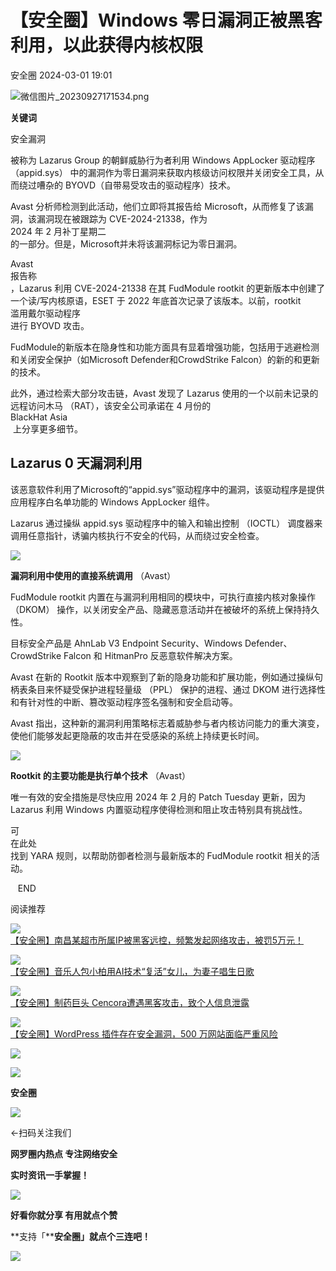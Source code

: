 #  【安全圈】Windows 零日漏洞正被黑客利用，以此获得内核权限   
 安全圈   2024-03-01 19:01  
  
![](https://mmbiz.qpic.cn/sz_mmbiz_png/aBHpjnrGylgOvEXHviaXu1fO2nLov9bZ055v7s8F6w1DD1I0bx2h3zaOx0Mibd5CngBwwj2nTeEbupw7xpBsx27Q/640?wx_fmt=png&from=appmsg "微信图片_20230927171534.png")  
  
  
**关键词**  
  
  
  
安全漏洞  
  
  
被称为 Lazarus Group 的朝鲜威胁行为者利用 Windows AppLocker 驱动程序 （appid.sys） 中的漏洞作为零日漏洞来获取内核级访问权限并关闭安全工具，从而绕过嘈杂的 BYOVD（自带易受攻击的驱动程序）技术。  
  
Avast 分析师检测到此活动，他们立即将其报告给 Microsoft，从而修复了该漏洞，该漏洞现在被跟踪为 CVE-2024-21338，作为   
2024 年 2 月补丁星期二  
的一部分。但是，Microsoft并未将该漏洞标记为零日漏洞。  
  
Avast   
报告称  
，Lazarus 利用 CVE-2024-21338 在其 FudModule rootkit 的更新版本中创建了一个读/写内核原语，ESET 于 2022 年底首次记录了该版本。以前，rootkit   
滥用戴尔驱动程序  
进行 BYOVD 攻击。  
  
FudModule的新版本在隐身性和功能方面具有显着增强功能，包括用于逃避检测和关闭安全保护（如Microsoft Defender和CrowdStrike Falcon）的新的和更新的技术。  
  
此外，通过检索大部分攻击链，Avast 发现了 Lazarus 使用的一个以前未记录的远程访问木马 （RAT），该安全公司承诺在 4 月份的   
BlackHat Asia  
 上分享更多细节。  
## Lazarus 0 天漏洞利用  
  
该恶意软件利用了Microsoft的“appid.sys”驱动程序中的漏洞，该驱动程序是提供应用程序白名单功能的 Windows AppLocker 组件。  
  
Lazarus 通过操纵 appid.sys 驱动程序中的输入和输出控制 （IOCTL） 调度器来调用任意指针，诱骗内核执行不安全的代码，从而绕过安全检查。  
  
![](https://mmbiz.qpic.cn/sz_mmbiz_png/aBHpjnrGyljSE8yiak6JHIoRcXTQldm1X8iaYyD0u0wYbeHh5DVLD6xTPORa5ua1OwvDQVrwQe0m2zsnyEibXA7Lg/640?wx_fmt=png&from=appmsg "")  
  
**漏洞利用中使用的直接系统调用** （Avast）  
  
FudModule rootkit 内置在与漏洞利用相同的模块中，可执行直接内核对象操作 （DKOM） 操作，以关闭安全产品、隐藏恶意活动并在被破坏的系统上保持持久性。  
  
目标安全产品是 AhnLab V3 Endpoint Security、Windows Defender、CrowdStrike Falcon 和 HitmanPro 反恶意软件解决方案。  
  
Avast 在新的 Rootkit 版本中观察到了新的隐身功能和扩展功能，例如通过操纵句柄表条目来怀疑受保护进程轻量级 （PPL） 保护的进程、通过 DKOM 进行选择性和有针对性的中断、篡改驱动程序签名强制和安全启动等。  
  
Avast 指出，这种新的漏洞利用策略标志着威胁参与者内核访问能力的重大演变，使他们能够发起更隐蔽的攻击并在受感染的系统上持续更长时间。  
  
![](https://mmbiz.qpic.cn/sz_mmbiz_png/aBHpjnrGyljSE8yiak6JHIoRcXTQldm1Xic579tJr8AVMk8PVOUiaZywG7qafEeibcFYBJdKYiamC5ib5HqAl8o5BW2A/640?wx_fmt=png&from=appmsg "")  
  
**Rootkit 的主要功能是执行单个技术** （Avast）  
  
唯一有效的安全措施是尽快应用 2024 年 2 月的 Patch Tuesday 更新，因为 Lazarus 利用 Windows 内置驱动程序使得检测和阻止攻击特别具有挑战性。  
  
可  
在此处  
找到 YARA 规则，以帮助防御者检测与最新版本的 FudModule rootkit 相关的活动。  
  
  
  
  
   END    
  
  
阅读推荐  
  
  
![](https://mmbiz.qpic.cn/sz_mmbiz_jpg/aBHpjnrGyljSE8yiak6JHIoRcXTQldm1XrTuK66gEJwOAmUJWhLgFYxVrIibue29mxfzcHSiaF8oZMbcmpVuTjvQQ/640?wx_fmt=jpeg "")  
[【安全圈】南昌某超市所属IP被黑客远控，频繁发起网络攻击，被罚5万元！](http://mp.weixin.qq.com/s?__biz=MzIzMzE4NDU1OQ==&mid=2652054869&idx=1&sn=19414a1e61bda2e20a618b7d998d4aeb&chksm=f36e0915c41980033fa307eee53e70e485bf5aabcfb5c80cccefaac2b232663ed326fb01e682&scene=21#wechat_redirect)  
  
  
  
![](https://mmbiz.qpic.cn/sz_mmbiz_jpg/aBHpjnrGyljSE8yiak6JHIoRcXTQldm1XFaKG5N8AdQoCPKicsYydNTjAmVJxAg5zkP1QEzibkVajvSQibsgPXEXxQ/640?wx_fmt=jpeg "")  
[【安全圈】音乐人包小柏用AI技术“复活”女儿，为妻子唱生日歌](http://mp.weixin.qq.com/s?__biz=MzIzMzE4NDU1OQ==&mid=2652054869&idx=2&sn=5a2704b75a67170bccbe97734ab5265e&chksm=f36e0915c4198003b67afa48aa5a8584a9df4fbc3f3e20c23e13e5e8a7b13f089230410e1dcb&scene=21#wechat_redirect)  
  
  
  
![](https://mmbiz.qpic.cn/sz_mmbiz_jpg/aBHpjnrGyljSE8yiak6JHIoRcXTQldm1XghNwiaMicNK0ZZ2mPy2yP6MicrQBiczZZV9LttJXJ3lrz9kib1vQHU8ueVQ/640?wx_fmt=jpeg "")  
[【安全圈】制药巨头 Cencora遭遇黑客攻击，致个人信息泄露](http://mp.weixin.qq.com/s?__biz=MzIzMzE4NDU1OQ==&mid=2652054869&idx=3&sn=6aa4cb41bc4cdaf6d6844996c6aa9262&chksm=f36e0915c4198003e5a7ed8be3f1efef0e71e366e61eb58bd434418bd552a2c202a2c3979afb&scene=21#wechat_redirect)  
  
  
  
![](https://mmbiz.qpic.cn/sz_mmbiz_jpg/aBHpjnrGyljSE8yiak6JHIoRcXTQldm1X4stXicnH1lbQFlp9xhAdpDD5X7iaYHHfPyuq57J3XrBswBKPnKvRxWpg/640?wx_fmt=jpeg "")  
[【安全圈】WordPress 插件存在安全漏洞，500 万网站面临严重风险](http://mp.weixin.qq.com/s?__biz=MzIzMzE4NDU1OQ==&mid=2652054869&idx=4&sn=e83c805666be44f52ab80d8d0dc86964&chksm=f36e0915c41980036865fffb88c7a61ec3df4ed9bf608b2e232be17ae3a64890873ac8c3e0a0&scene=21#wechat_redirect)  
  
  
  
![](https://mmbiz.qpic.cn/mmbiz_gif/aBHpjnrGylgeVsVlL5y1RPJfUdozNyCEft6M27yliapIdNjlcdMaZ4UR4XxnQprGlCg8NH2Hz5Oib5aPIOiaqUicDQ/640?wx_fmt=gif "")  
  
  
  
![](https://mmbiz.qpic.cn/mmbiz_png/aBHpjnrGylgeVsVlL5y1RPJfUdozNyCEDQIyPYpjfp0XDaaKjeaU6YdFae1iagIvFmFb4djeiahnUy2jBnxkMbaw/640?wx_fmt=png "")  
  
**安全圈**  
  
![](https://mmbiz.qpic.cn/mmbiz_gif/aBHpjnrGylgeVsVlL5y1RPJfUdozNyCEft6M27yliapIdNjlcdMaZ4UR4XxnQprGlCg8NH2Hz5Oib5aPIOiaqUicDQ/640?wx_fmt=gif "")  
  
  
←扫码关注我们  
  
**网罗圈内热点 专注网络安全**  
  
**实时资讯一手掌握！**  
  
  
![](https://mmbiz.qpic.cn/mmbiz_gif/aBHpjnrGylgeVsVlL5y1RPJfUdozNyCE3vpzhuku5s1qibibQjHnY68iciaIGB4zYw1Zbl05GQ3H4hadeLdBpQ9wEA/640?wx_fmt=gif "")  
  
**好看你就分享 有用就点个赞**  
  
**支持「****安全圈」就点个三连吧！**  
  
![](https://mmbiz.qpic.cn/mmbiz_gif/aBHpjnrGylgeVsVlL5y1RPJfUdozNyCE3vpzhuku5s1qibibQjHnY68iciaIGB4zYw1Zbl05GQ3H4hadeLdBpQ9wEA/640?wx_fmt=gif "")  
  
  
